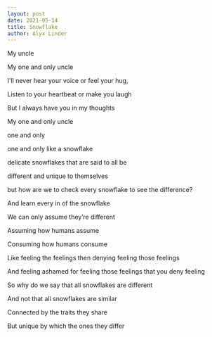 ```yaml
---
layout: post
date: 2021-05-14
title: Snowflake
author: Alyx Linder
---
```


My uncle  

My one and only uncle  

I'll never hear your voice or feel your hug,  

Listen to your heartbeat or make you laugh  

But I always have you in my thoughts  

My one and only uncle   

one and only  

one and only like a snowflake  

delicate snowflakes that are said to all be   

different and unique to themselves  

but how are we to check every snowflake to see the difference?  

And learn every in of the snowflake  

We can only assume they’re different  

Assuming how humans assume  

Consuming how humans consume  

Like feeling the feelings then denying feeling those feelings  

And feeling ashamed for feeling those feelings that you deny feeling  

So why do we say that all snowflakes are different  

And not that all snowflakes are similar  

Connected by the traits they share  

But unique by which the ones they differ  
